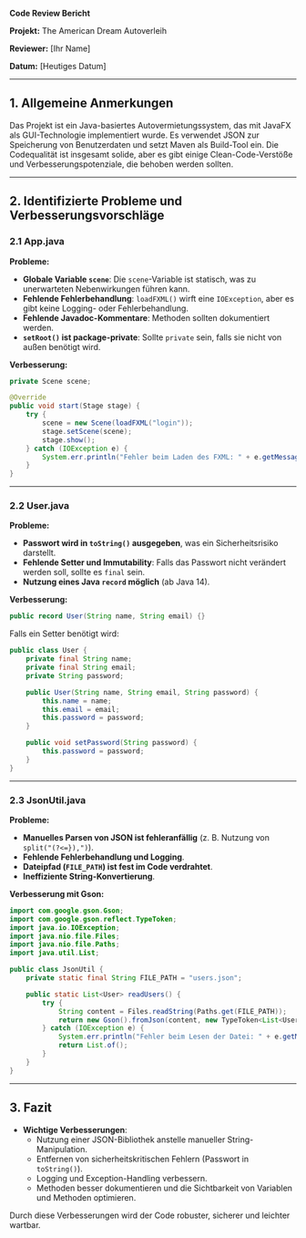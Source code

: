 **Code Review Bericht**

**Projekt:** The American Dream Autoverleih

**Reviewer:** [Ihr Name]

**Datum:** [Heutiges Datum]

---

## 1. Allgemeine Anmerkungen
Das Projekt ist ein Java-basiertes Autovermietungssystem, das mit JavaFX als GUI-Technologie implementiert wurde. Es verwendet JSON zur Speicherung von Benutzerdaten und setzt Maven als Build-Tool ein. Die Codequalität ist insgesamt solide, aber es gibt einige Clean-Code-Verstöße und Verbesserungspotenziale, die behoben werden sollten.

---

## 2. Identifizierte Probleme und Verbesserungsvorschläge

### **2.1 App.java**
**Probleme:**
- **Globale Variable `scene`**: Die `scene`-Variable ist statisch, was zu unerwarteten Nebenwirkungen führen kann.
- **Fehlende Fehlerbehandlung**: `loadFXML()` wirft eine `IOException`, aber es gibt keine Logging- oder Fehlerbehandlung.
- **Fehlende Javadoc-Kommentare**: Methoden sollten dokumentiert werden.
- **`setRoot()` ist package-private**: Sollte `private` sein, falls sie nicht von außen benötigt wird.

**Verbesserung:**
```java
private Scene scene;

@Override
public void start(Stage stage) {
    try {
        scene = new Scene(loadFXML("login"));
        stage.setScene(scene);
        stage.show();
    } catch (IOException e) {
        System.err.println("Fehler beim Laden des FXML: " + e.getMessage());
    }
}
```

---

### **2.2 User.java**
**Probleme:**
- **Passwort wird in `toString()` ausgegeben**, was ein Sicherheitsrisiko darstellt.
- **Fehlende Setter und Immutability**: Falls das Passwort nicht verändert werden soll, sollte es `final` sein.
- **Nutzung eines Java `record` möglich** (ab Java 14).

**Verbesserung:**
```java
public record User(String name, String email) {}
```
Falls ein Setter benötigt wird:
```java
public class User {
    private final String name;
    private final String email;
    private String password;

    public User(String name, String email, String password) {
        this.name = name;
        this.email = email;
        this.password = password;
    }

    public void setPassword(String password) {
        this.password = password;
    }
}
```

---

### **2.3 JsonUtil.java**
**Probleme:**
- **Manuelles Parsen von JSON ist fehleranfällig** (z. B. Nutzung von `split("(?<=}),")`).
- **Fehlende Fehlerbehandlung und Logging**.
- **Dateipfad (`FILE_PATH`) ist fest im Code verdrahtet**.
- **Ineffiziente String-Konvertierung**.

**Verbesserung mit Gson:**
```java
import com.google.gson.Gson;
import com.google.gson.reflect.TypeToken;
import java.io.IOException;
import java.nio.file.Files;
import java.nio.file.Paths;
import java.util.List;

public class JsonUtil {
    private static final String FILE_PATH = "users.json";

    public static List<User> readUsers() {
        try {
            String content = Files.readString(Paths.get(FILE_PATH));
            return new Gson().fromJson(content, new TypeToken<List<User>>() {}.getType());
        } catch (IOException e) {
            System.err.println("Fehler beim Lesen der Datei: " + e.getMessage());
            return List.of();
        }
    }
}
```

---

## 3. Fazit
- **Wichtige Verbesserungen**:
  - Nutzung einer JSON-Bibliothek anstelle manueller String-Manipulation.
  - Entfernen von sicherheitskritischen Fehlern (Passwort in `toString()`).
  - Logging und Exception-Handling verbessern.
  - Methoden besser dokumentieren und die Sichtbarkeit von Variablen und Methoden optimieren.

Durch diese Verbesserungen wird der Code robuster, sicherer und leichter wartbar.

